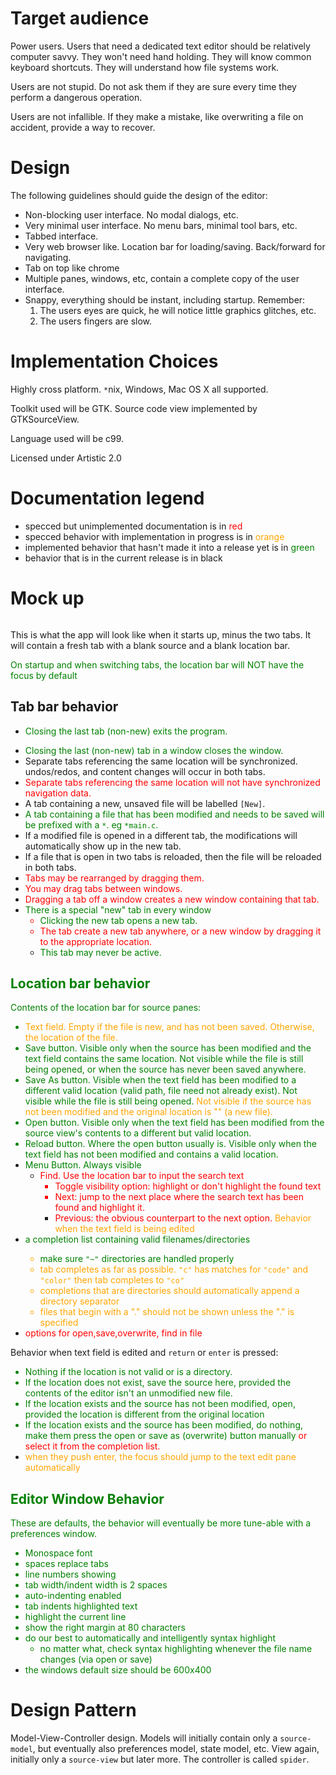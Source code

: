

# Target audience #

Power users. Users that need a dedicated text editor should be relatively computer savvy. They won't need hand holding. They will know common keyboard shortcuts. They will understand how file systems work.

Users are not stupid. Do not ask them if they are sure every time they perform a dangerous operation.

Users are not infallible. If they make a mistake, like overwriting a file on accident, provide a way to recover.


# Design #

The following guidelines should guide the design of the editor:
  * Non-blocking user interface. No modal dialogs, etc.
  * Very minimal user interface. No menu bars, minimal tool bars, etc.
  * Tabbed interface.
  * Very web browser like. Location bar for loading/saving. Back/forward for navigating.
  * Tab on top like chrome
  * Multiple panes, windows, etc, contain a complete copy of the user interface.
  * Snappy, everything should be instant, including startup. Remember:
    1. The users eyes are quick, he will notice little graphics glitches, etc.
    1. The users fingers are slow.

# Implementation Choices #

Highly cross platform. `*`nix, Windows, Mac OS X all supported.

Toolkit used will be GTK. Source code view implemented by GTKSourceView.

Language used will be c99.

Licensed under Artistic 2.0

# Documentation legend #
  * specced but unimplemented documentation is in <font color='red'> red </font>
  * specced behavior with implementation in progress is in <font color='orange'> orange </font>
  * implemented behavior that hasn't made it into a release yet is in <font color='green'> green </font>
  * behavior that is in the current release is in black

# Mock up #
![![](http://wiki.yaed.googlecode.com/hg/images/mockup.png)](http://wiki.yaed.googlecode.com/hg/images/mockup.svg)

This is what the app will look like when it starts up, minus the two tabs. It will contain a fresh tab with a blank source and a blank location bar.

<font color='green'>On startup and when switching tabs, the location bar will NOT have the focus by default</font>

## Tab bar behavior ##
  * <font color='green'>Closing the last tab (non-new) exits the program.<br>
<ul><li>Closing the last (non-new) tab in a window closes the window.</font>
</li><li>Separate tabs referencing the same location will be synchronized.  undos/redos, and content changes will occur in both tabs.<br>
</li><li><font color='red'>Separate tabs referencing the same location will not have synchronized navigation data.</font>
</li><li>A tab containing a new, unsaved file will be labelled <code>[New]</code>.<br>
</li><li><font color='green'>A tab containing a file that has been modified and needs to be saved will be prefixed with a <code>*</code>. eg <code>*main.c</code>.</font>
</li><li>If a modified file is opened in a different tab, the modifications will automatically show up in the new tab.<br>
</li><li>If a file that is open in two tabs is reloaded, then the file will be reloaded in both tabs.<br>
</li><li><font color='red'> Tabs may be rearranged by dragging them.<br>
</li><li>You may drag tabs between windows.<br>
</li><li>Dragging a tab off a window creates a new window containing that tab.<br>
</li><li><font color='green'> There is a special "new" tab in every window<br>
<ul><li>Clicking the new tab opens a new tab. </font>
</li><li>The tab create a new tab anywhere, or a new window by dragging it to the appropriate location.<br>
</li><li><font color='green'> This tab may never be active. </font> </font></li></ul></li></ul>

<font color='green'>
<h2>Location bar behavior</h2>
Contents of the location bar for source panes:<br>
<ul><li><font color='orange'>Text field. Empty if the file is new, and has not been saved. Otherwise, the location of the file.</font>
</li><li>Save button. Visible only when the source has been modified and the text field contains the same location. Not visible while the file is still being opened, or when the source has never been saved anywhere.<br>
</li><li>Save As button. Visible when the text field has been modified to a different valid location (valid path, file need not already exist). Not visible while the file is still being opened. <font color='orange'>Not visible if the source has not been modified and the original location is "" (a new file).</font>
</li><li>Open button. Visible only when the text field has been modified from the source view's contents to a different but valid location.<br>
</li><li>Reload button. Where the open button usually is. Visible only when the text field has not been modified and contains a valid location.<br>
</li><li>Menu Button. Always visible<font color='red'>
<ul><li>Find. Use the location bar to input the search text<br>
<ul><li>Toggle visibility option: highlight or don't highlight the found text<br>
</li><li>Next: jump to the next place where the search text has been found and highlight it.<br>
</li><li>Previous: the obvious counterpart to the next option.</font>
</font>
<font color='orange'>
Behavior when the text field is being edited<br>
</li></ul></li></ul></li><li><font color='green'>a completion list containing valid filenames/directories</font>
<ul><li><font color='green'>make sure <code>"~"</code> directories are handled properly</font>
</li><li>tab completes as far as possible. <code>"c"</code> has matches for <code>"code"</code> and <code>"color"</code> then tab completes to <code>"co"</code>
</li><li>completions that are directories should automatically append a directory separator<br>
</li><li>files that begin with a "." should not be shown unless the "." is specified<br>
</li></ul></li><li><font color='red'>options for open,save,overwrite, find in file</font>
</font></li></ul>

Behavior when text field is edited and `return` or `enter` is pressed:
<font color='green'>
<ul><li>Nothing if the location is not valid or is a directory.<br>
</li><li>If the location does not exist, save the source here, provided the contents of the editor isn't an unmodified new file.<br>
</li><li>If the location exists and the source has not been modified, open, provided the location is different from the original location<br>
</li><li>If the location exists and the source has been modified, do nothing, make them press the open or save as (overwrite) button manually <font color='red'> or select it from the completion list. </font>
</li><li><font color='orange'> when they push enter, the focus should jump to the text edit pane automatically </font>
</font></li></ul>

<font color='green'>
<h2>Editor Window Behavior</h2>

These are defaults, the behavior will eventually be more tune-able with a preferences window.<br>
<ul><li>Monospace font<br>
</li><li>spaces replace tabs<br>
</li><li>line numbers showing<br>
</li><li>tab width/indent width is 2 spaces<br>
</li><li>auto-indenting enabled<br>
</li><li>tab indents highlighted text<br>
</li><li>highlight the current line<br>
</li><li>show the right margin at 80 characters<br>
</li><li>do our best to automatically and intelligently syntax highlight<br>
<ul><li>no matter what, check syntax highlighting whenever the file name changes (via open or save)<br>
</li></ul></li><li>the windows default size should be 600x400<br>
</font></li></ul>

# Design Pattern #
Model-View-Controller design. Models will initially contain only a `source-model`, but eventually also preferences model, state model, etc. View again, initially only a `source-view` but later more. The controller is called `spider`.